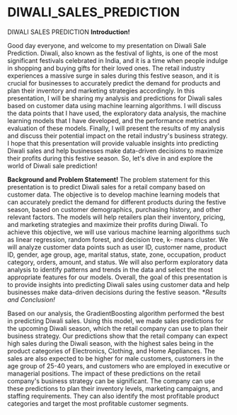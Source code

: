 # DIWALI_SALES_PREDICTION
DIWALI SALES PREDICTION 
**Introduction!**

Good day everyone, and welcome to my presentation on Diwali Sale Prediction. Diwali, also known as the festival of lights, is one of the most significant festivals celebrated in India, and it is a time when people indulge in shopping and buying gifts for their loved ones. The retail industry experiences a massive surge in sales during this festive season, and it is crucial for businesses to accurately predict the demand for products and plan their inventory and marketing strategies accordingly.
In this presentation, I will be sharing my analysis and predictions for Diwali sales based on customer data using machine learning algorithms. I will discuss the data points that I have used, the exploratory data analysis, the machine learning models that I have developed, and the performance metrics and evaluation of these models. Finally, I will present the results of my analysis and discuss their potential impact on the retail industry's business strategy.
I hope that this presentation will provide valuable insights into predicting Diwali sales and help businesses make data-driven decisions to maximize their profits during this festive season. So, let's dive in and explore the world of Diwali sale prediction!

**Background and Problem Statement!**
The problem statement for this presentation is to predict Diwali sales for a retail company based on customer data. The objective is to develop machine learning models that can accurately predict the demand for different products during the festive season, based on customer demographics, purchasing history, and other relevant factors. The models will help retailers plan their inventory, pricing, and marketing strategies and maximize their profits during Diwali.
To achieve this objective, we will use various machine learning algorithms such as linear regression, random forest, and decision tree, k- means cluster. We will analyze customer data points such as user ID, customer name, product ID, gender, age group, age, marital status, state, zone, occupation, product category, orders, amount, and status. We will also perform exploratory data analysis to identify patterns and trends in the data and select the most appropriate features for our models.
Overall, the goal of this presentation is to provide insights into predicting Diwali sales using customer data and help businesses make data-driven decisions during the festive season.
**Results and Conclusion!*

Based on our analysis, the GradientBoosting algorithm performed the best in predicting Diwali sales. Using this model, we made sales predictions for the upcoming Diwali season, which the retail company can use to plan their business strategy.
Our predictions show that the retail company can expect high sales during the Diwali season, with the highest sales being in the product categories of Electronics, Clothing, and Home Appliances. The sales are also expected to be higher for male customers, customers in the age group of 25-40 years, and customers who are employed in executive or managerial positions.
The impact of these predictions on the retail company's business strategy can be significant. The company can use these predictions to plan their inventory levels, marketing campaigns, and staffing requirements. They can also identify the most profitable product categories and target the most profitable customer segments.
